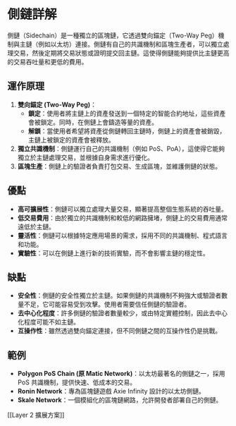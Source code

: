 # 側鏈詳解

側鏈（Sidechain）是一種獨立的區塊鏈，它透過雙向錨定（Two-Way Peg）機制與主鏈（例如以太坊）連接。側鏈有自己的共識機制和區塊生產者，可以獨立處理交易，然後定期將交易狀態或證明提交回主鏈。這使得側鏈能夠提供比主鏈更高的交易吞吐量和更低的費用。

## 運作原理

1.  **雙向錨定 (Two-Way Peg)**：
    *   **鎖定**：使用者將主鏈上的資產發送到一個特定的智能合約地址，這些資產會被鎖定。同時，在側鏈上會鑄造等量的資產。
    *   **解鎖**：當使用者希望將資產從側鏈轉回主鏈時，側鏈上的資產會被銷毀，主鏈上被鎖定的資產會被釋放。
2.  **獨立共識機制**：側鏈運行自己的共識機制（例如 PoS、PoA），這使得它能夠獨立於主鏈處理交易，並根據自身需求進行優化。
3.  **區塊生產**：側鏈上的驗證者負責打包交易、生成區塊，並維護側鏈的狀態。

## 優點

*   **高可擴展性**：側鏈可以獨立處理大量交易，顯著提高整個生態系統的吞吐量。
*   **低交易費用**：由於獨立的共識機制和較低的網路擁堵，側鏈上的交易費用通常遠低於主鏈。
*   **靈活性**：側鏈可以根據特定應用場景的需求，採用不同的共識機制、程式語言和功能。
*   **實驗性**：可以在側鏈上進行新的技術實驗，而不會影響主鏈的穩定性。

## 缺點

*   **安全性**：側鏈的安全性獨立於主鏈。如果側鏈的共識機制不夠強大或驗證者數量不足，它可能容易受到攻擊。使用者需要信任側鏈的驗證者。
*   **去中心化程度**：許多側鏈的驗證者數量較少，或由特定實體控制，因此去中心化程度可能不如主鏈。
*   **互操作性**：雖然透過雙向錨定連接，但不同側鏈之間的互操作性仍是挑戰。

## 範例

*   **Polygon PoS Chain (原 Matic Network)**：以太坊最著名的側鏈之一，採用 PoS 共識機制，提供快速、低成本的交易。
*   **Ronin Network**：專為區塊鏈遊戲 Axie Infinity 設計的以太坊側鏈。
*   **Skale Network**：一個模組化的區塊鏈網路，允許開發者部署自己的側鏈。

[[Layer 2 擴展方案]]
